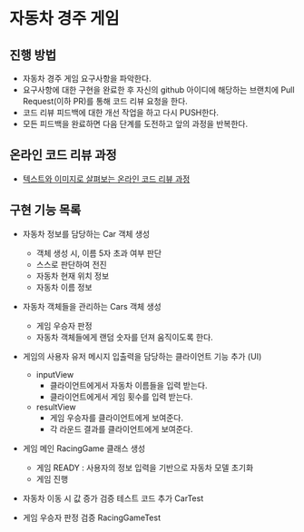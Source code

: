 # 자동차 경주 게임
## 진행 방법
* 자동차 경주 게임 요구사항을 파악한다.
* 요구사항에 대한 구현을 완료한 후 자신의 github 아이디에 해당하는 브랜치에 Pull Request(이하 PR)를 통해 코드 리뷰 요청을 한다.
* 코드 리뷰 피드백에 대한 개선 작업을 하고 다시 PUSH한다.
* 모든 피드백을 완료하면 다음 단계를 도전하고 앞의 과정을 반복한다.

## 온라인 코드 리뷰 과정
* [텍스트와 이미지로 살펴보는 온라인 코드 리뷰 과정](https://github.com/next-step/nextstep-docs/tree/master/codereview)

## 구현 기능 목록
- 자동차 정보를 담당하는 Car 객체 생성
  - 객체 생성 시, 이름 5자 초과 여부 판단
  - 스스로 판단하여 전진
  - 자동차 현재 위치 정보
  - 자동차 이름 정보
- 자동차 객체들을 관리하는 Cars 객체 생성
  - 게임 우승자 판정
  - 자동차 객체들에게 랜덤 숫자를 던져 움직이도록 한다.
- 게임의 사용자 유저 메시지 입출력을 담당하는 클라이언트 기능 추가 (UI)
  - inputView
     - 클라이언트에게서 자동차 이름들을 입력 받는다. 
     - 클라이언트에게서 게임 횟수를 입력 받는다.
  - resultView
     - 게임 우승자를 클라이언트에게 보여준다.
     - 각 라운드 결과를 클라이언트에게 보여준다.
- 게임 메인 RacingGame 클래스 생성
  - 게임 READY : 사용자의 정보 입력을 기반으로 자동차 모델 초기화
  - 게임 진행

- 자동차 이동 시 값 증가 검증 테스트 코드 추가 CarTest
- 게임 우승자 판정 검증 RacingGameTest

